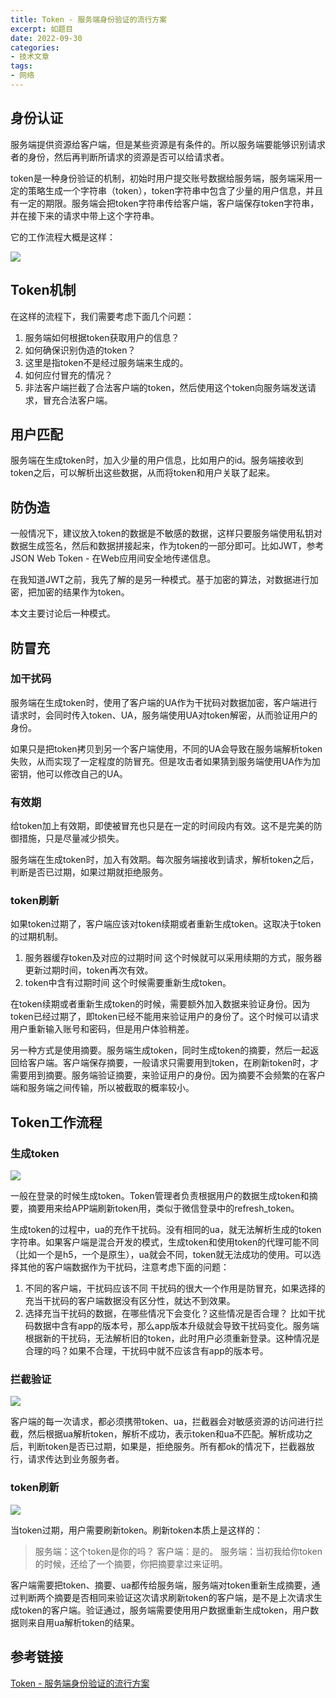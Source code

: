 ```yaml
---
title: Token - 服务端身份验证的流行方案
excerpt: 如题目
date: 2022-09-30
categories:
- 技术文章
tags:
- 网络
---
```


## 身份认证
服务端提供资源给客户端，但是某些资源是有条件的。所以服务端要能够识别请求者的身份，然后再判断所请求的资源是否可以给请求者。

token是一种身份验证的机制，初始时用户提交账号数据给服务端，服务端采用一定的策略生成一个字符串（token），token字符串中包含了少量的用户信息，并且有一定的期限。服务端会把token字符串传给客户端，客户端保存token字符串，并在接下来的请求中带上这个字符串。

它的工作流程大概是这样：

![](https://api2.mubu.com/v3/document_image/3246e06c-c383-4310-84f7-aabf80d85f1a-3807603.jpg)

## Token机制
在这样的流程下，我们需要考虑下面几个问题：
1. 服务端如何根据token获取用户的信息？
2. 如何确保识别伪造的token？
3. 这里是指token不是经过服务端来生成的。
4. 如何应付冒充的情况？
5. 非法客户端拦截了合法客户端的token，然后使用这个token向服务端发送请求，冒充合法客户端。

## 用户匹配
服务端在生成token时，加入少量的用户信息，比如用户的id。服务端接收到token之后，可以解析出这些数据，从而将token和用户关联了起来。

## 防伪造
一般情况下，建议放入token的数据是不敏感的数据，这样只要服务端使用私钥对数据生成签名，然后和数据拼接起来，作为token的一部分即可。比如JWT，参考JSON Web Token - 在Web应用间安全地传递信息。

在我知道JWT之前，我先了解的是另一种模式。基于加密的算法，对数据进行加密，把加密的结果作为token。

本文主要讨论后一种模式。

## 防冒充
### 加干扰码
服务端在生成token时，使用了客户端的UA作为干扰码对数据加密，客户端进行请求时，会同时传入token、UA，服务端使用UA对token解密，从而验证用户的身份。

如果只是把token拷贝到另一个客户端使用，不同的UA会导致在服务端解析token失败，从而实现了一定程度的防冒充。但是攻击者如果猜到服务端使用UA作为加密钥，他可以修改自己的UA。

### 有效期
给token加上有效期，即使被冒充也只是在一定的时间段内有效。这不是完美的防御措施，只是尽量减少损失。

服务端在生成token时，加入有效期。每次服务端接收到请求，解析token之后，判断是否已过期，如果过期就拒绝服务。

### token刷新
如果token过期了，客户端应该对token续期或者重新生成token。这取决于token的过期机制。
1. 服务器缓存token及对应的过期时间
    这个时候就可以采用续期的方式，服务器更新过期时间，token再次有效。
2. token中含有过期时间
    这个时候需要重新生成token。

在token续期或者重新生成token的时候，需要额外加入数据来验证身份。因为token已经过期了，即token已经不能用来验证用户的身份了。这个时候可以请求用户重新输入账号和密码，但是用户体验稍差。

另一种方式是使用摘要。服务端生成token，同时生成token的摘要，然后一起返回给客户端。客户端保存摘要，一般请求只需要用到token，在刷新token时，才需要用到摘要。服务端验证摘要，来验证用户的身份。因为摘要不会频繁的在客户端和服务端之间传输，所以被截取的概率较小。

## Token工作流程
### 生成token

![](https://api2.mubu.com/v3/document_image/87ce2f1b-3374-4494-93cd-641714132113-3807603.jpg)

一般在登录的时候生成token。Token管理者负责根据用户的数据生成token和摘要，摘要用来给APP端刷新token用，类似于微信登录中的refresh_token。

生成token的过程中，ua的充作干扰码。没有相同的ua，就无法解析生成的token字符串。如果客户端是混合开发的模式，生成token和使用token的代理可能不同（比如一个是h5，一个是原生），ua就会不同，token就无法成功的使用。可以选择其他的客户端数据作为干扰码，注意考虑下面的问题：
1. 不同的客户端，干扰码应该不同
    干扰码的很大一个作用是防冒充，如果选择的充当干扰码的客户端数据没有区分性，就达不到效果。
2. 选择充当干扰码的数据，在哪些情况下会变化？这些情况是否合理？
    比如干扰码数据中含有app的版本号，那么app版本升级就会导致干扰码变化。服务端根据新的干扰码，无法解析旧的token，此时用户必须重新登录。这种情况是合理的吗？如果不合理，干扰码中就不应该含有app的版本号。

### 拦截验证

![](https://api2.mubu.com/v3/document_image/9952aba4-2d36-4f24-8476-ca21b455a050-3807603.jpg)

客户端的每一次请求，都必须携带token、ua，拦截器会对敏感资源的访问进行拦截，然后根据ua解析token，解析不成功，表示token和ua不匹配。解析成功之后，判断token是否已过期，如果是，拒绝服务。所有都ok的情况下，拦截器放行，请求传达到业务服务者。

### token刷新

![](https://api2.mubu.com/v3/document_image/b42c7d52-7b27-4e51-b108-14a161e07c43-3807603.jpg)

当token过期，用户需要刷新token。刷新token本质上是这样的：
>服务端：这个token是你的吗？
>客户端：是的。
>服务端：当初我给你token的时候，还给了一个摘要，你把摘要拿过来证明。

客户端需要把token、摘要、ua都传给服务端，服务端对token重新生成摘要，通过判断两个摘要是否相同来验证这次请求刷新token的客户端，是不是上次请求生成token的客户端。验证通过，服务端需要使用用户数据重新生成token，用户数据则来自用ua解析token的结果。

## 参考链接
[Token - 服务端身份验证的流行方案](https://www.jianshu.com/p/e0ac7c3067eb)
